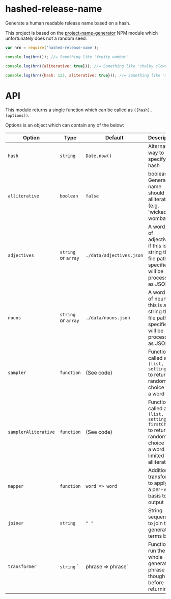 hashed-release-name
===================
Generate a human readable release name based on a hash.

This project is based on the [project-name-generator](https://www.npmjs.com/package/project-name-generator) NPM module which unfortunately does not a random seed.


```javascript
var hrn = require('hashed-release-name');

console.log(hrn()); //= Something like 'fruity wombat'

console.log(hrn({aliterative: true})); //= Something like 'chalky clown'

console.log(hrn({hash: 123, aliterative: true})); //= Something like 'mushy mastadon' (but will ALWAYS return the same result unless the hash changes)
```


API
===
This module returns a single function which can be called as `([hash], [options])`.

Options is an object which can contain any of the below:

| Option               | Type                | Default                  | Description                                                                                                          |
|----------------------|---------------------|--------------------------|----------------------------------------------------------------------------------------------------------------------|
| `hash`               | `string`            | `Date.now()`             | Alternate way to specify the hash                                                                                    |
| `alliterative`       | `boolean`           | `false`                  | boolean Generated name should be alliterative (e.g. 'wicked wombat')                                                 |
| `adjectives`         | `string` or `array` | `./data/adjectives.json` | A word list of adjectives, if this is a string the file path specified will be processed as JSON                     |
| `nouns`              | `string` or `array` | `./data/nouns.json`      | A word list of nouns, if this is a string the file path specified will be processed as JSON                          |
| `sampler`            | `function`          | (See code)               | Function called as `(list, settings)` to return a random choice from a word list                                     |
| `samplerAliterative` | `function`          | (See code)               | Function called as `(list, settings, firstChar)` to return a random choice from a word list, limited by alliteration |
| `mapper`             | `function`          | `word => word`           | Additional transforms to apply on a per-word basis to the output                                                     |
| `joiner`             | `string`            | `" "`                    | String sequence to join the generated terms by                                                                       |
| `transformer`        | `string` `          | phrase => phrase`        | Function to run the whole generated phrase though before returning                                                   |
